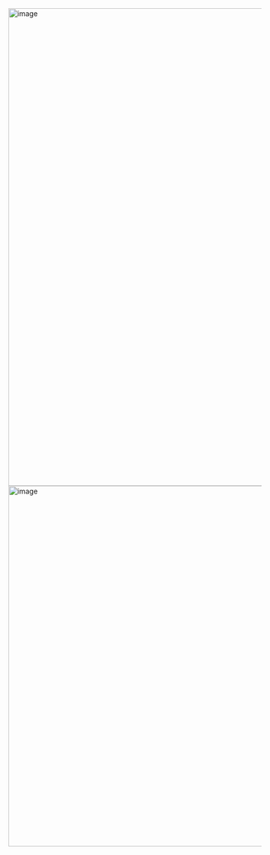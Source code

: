 <img width="951" alt="image" src="https://github.com/Olivares1234/emmc_monorepo/assets/83743108/1c31e579-2ebe-41c7-9ad9-15efcd8f660e">

<img width="718" alt="image" src="https://github.com/Olivares1234/emmc_monorepo/assets/83743108/12c1436b-a0d2-4fa7-a6ea-0cdd99dffbfd">
